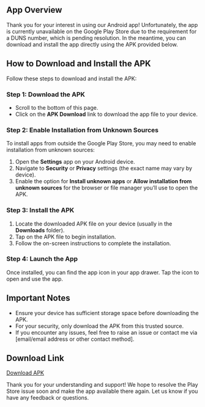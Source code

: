 ## App Overview
Thank you for your interest in using our Android app! Unfortunately, the app is currently unavailable on the Google Play Store due to the requirement for a DUNS number, which is pending resolution. In the meantime, you can download and install the app directly using the APK provided below.

## How to Download and Install the APK

Follow these steps to download and install the APK:

### Step 1: Download the APK
- Scroll to the bottom of this page.
- Click on the **APK Download** link to download the app file to your device.

### Step 2: Enable Installation from Unknown Sources
To install apps from outside the Google Play Store, you may need to enable installation from unknown sources:
1. Open the **Settings** app on your Android device.
2. Navigate to **Security** or **Privacy** settings (the exact name may vary by device).
3. Enable the option for **Install unknown apps** or **Allow installation from unknown sources** for the browser or file manager you’ll use to open the APK.

### Step 3: Install the APK
1. Locate the downloaded APK file on your device (usually in the **Downloads** folder).
2. Tap on the APK file to begin installation.
3. Follow the on-screen instructions to complete the installation.

### Step 4: Launch the App
Once installed, you can find the app icon in your app drawer. Tap the icon to open and use the app.

## Important Notes
- Ensure your device has sufficient storage space before downloading the APK.
- For your security, only download the APK from this trusted source.
- If you encounter any issues, feel free to raise an issue or contact me via [email/email address or other contact method].

## Download Link
[Download APK](https://github.com/SparshInnovators/sparsh-crm/releases/download/v/app-debug.apk)

Thank you for your understanding and support! We hope to resolve the Play Store issue soon and make the app available there again. Let us know if you have any feedback or questions.

